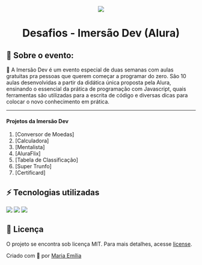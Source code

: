 <p align="center"><img src="https://i.pinimg.com/originals/c2/48/05/c248059edddbd62ec65af6235998f901.png"></p> 
<h1 align="center">Desafios - Imersão Dev (Alura)<br></h1>


## 🔖 Sobre o evento: 
🌊 A Imersão Dev é um evento especial de duas semanas com aulas gratuitas pra pessoas que querem começar a programar do zero. São 10 aulas desenvolvidas a partir da didática única proposta pela Alura, ensinando o essencial da prática de programação com Javascript, quais ferramentas são utilizadas para a escrita de código e diversas dicas para colocar o novo conhecimento em prática.

</p>

---

#### Projetos da Imersão Dev
1. [Conversor de Moedas] 
2. [Calculadora]
3. [Mentalista]
4. [AluraFlix]
5. [Tabela de Classificação]
6. [Super Trunfo]
7. [Certificard]

<h2 id="technologies"></h2>

## ⚡️ Tecnologias utilizadas
<a href="https://developer.mozilla.org/en-US/docs/Web/Guide/HTML/HTML5" target="_blank"><img  src="https://img.shields.io/static/v1?label=&message=html5&color=0D1017&style=for-the-badge&logo=html5&logoColor=E34F26&link=https://leftgithub.com"/></a> <a href="https://developer.mozilla.org/en-US/docs/Web/CSS"><img  src="https://img.shields.io/static/v1?label=&message=css3&color=0D1017&style=for-the-badge&logo=css3&logoColor=1572B6"/></a> <a href="https://www.javascript.com/"><img  src="https://img.shields.io/static/v1?label=&message=javascript&color=0D1017&style=for-the-badge&logo=javascript&logoColor=F7DF1E"/></a>

## 📝 Licença
O projeto se encontra sob licença MIT. Para mais detalhes, acesse [license](LICENSE).

Criado com 💙 por [Maria Emília](https://github.com/lellismaria)
